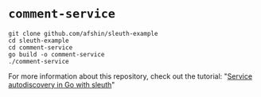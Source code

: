# `comment-service`

```
git clone github.com/afshin/sleuth-example
cd sleuth-example
cd comment-service
go build -o comment-service
./comment-service
```
For more information about this repository, check out the tutorial: "[Service autodiscovery in Go with sleuth](http://darian.af/post/master-less-peer-to-peer-micro-service-autodiscovery-in-golang-with-sleuth/)"
